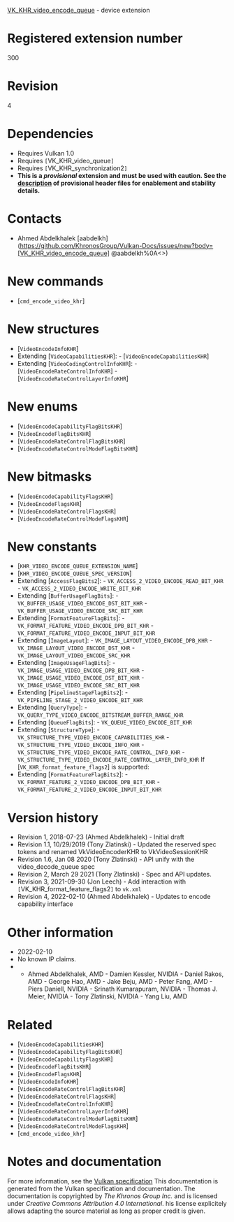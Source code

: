 [VK_KHR_video_encode_queue](https://www.khronos.org/registry/vulkan/specs/1.3-extensions/man/html/VK_KHR_video_encode_queue.html) - device extension

# Registered extension number
300

# Revision
4

# Dependencies
- Requires Vulkan 1.0
- Requires `[`VK_KHR_video_queue`]`
- Requires `[`VK_KHR_synchronization2`]`
-  **This is a *provisional* extension and  **must**  be used with caution. See the [description](https://www.khronos.org/registry/vulkan/specs/1.3-extensions/html/vkspec.html#boilerplate-provisional-header) of provisional header files for enablement and stability details.**

# Contacts
- Ahmed Abdelkhalek [aabdelkh](https://github.com/KhronosGroup/Vulkan-Docs/issues/new?body=[VK_KHR_video_encode_queue] @aabdelkh%0A<<Here describe the issue or question you have about the VK_KHR_video_encode_queue extension>>)

# New commands
- [`cmd_encode_video_khr`]

# New structures
- [`VideoEncodeInfoKHR`]
- Extending [`VideoCapabilitiesKHR`]:  - [`VideoEncodeCapabilitiesKHR`] 
- Extending [`VideoCodingControlInfoKHR`]:  - [`VideoEncodeRateControlInfoKHR`]  - [`VideoEncodeRateControlLayerInfoKHR`]

# New enums
- [`VideoEncodeCapabilityFlagBitsKHR`]
- [`VideoEncodeFlagBitsKHR`]
- [`VideoEncodeRateControlFlagBitsKHR`]
- [`VideoEncodeRateControlModeFlagBitsKHR`]

# New bitmasks
- [`VideoEncodeCapabilityFlagsKHR`]
- [`VideoEncodeFlagsKHR`]
- [`VideoEncodeRateControlFlagsKHR`]
- [`VideoEncodeRateControlModeFlagsKHR`]

# New constants
- [`KHR_VIDEO_ENCODE_QUEUE_EXTENSION_NAME`]
- [`KHR_VIDEO_ENCODE_QUEUE_SPEC_VERSION`]
- Extending [`AccessFlagBits2`]:  - `VK_ACCESS_2_VIDEO_ENCODE_READ_BIT_KHR`  - `VK_ACCESS_2_VIDEO_ENCODE_WRITE_BIT_KHR` 
- Extending [`BufferUsageFlagBits`]:  - `VK_BUFFER_USAGE_VIDEO_ENCODE_DST_BIT_KHR`  - `VK_BUFFER_USAGE_VIDEO_ENCODE_SRC_BIT_KHR` 
- Extending [`FormatFeatureFlagBits`]:  - `VK_FORMAT_FEATURE_VIDEO_ENCODE_DPB_BIT_KHR`  - `VK_FORMAT_FEATURE_VIDEO_ENCODE_INPUT_BIT_KHR` 
- Extending [`ImageLayout`]:  - `VK_IMAGE_LAYOUT_VIDEO_ENCODE_DPB_KHR`  - `VK_IMAGE_LAYOUT_VIDEO_ENCODE_DST_KHR`  - `VK_IMAGE_LAYOUT_VIDEO_ENCODE_SRC_KHR` 
- Extending [`ImageUsageFlagBits`]:  - `VK_IMAGE_USAGE_VIDEO_ENCODE_DPB_BIT_KHR`  - `VK_IMAGE_USAGE_VIDEO_ENCODE_DST_BIT_KHR`  - `VK_IMAGE_USAGE_VIDEO_ENCODE_SRC_BIT_KHR` 
- Extending [`PipelineStageFlagBits2`]:  - `VK_PIPELINE_STAGE_2_VIDEO_ENCODE_BIT_KHR` 
- Extending [`QueryType`]:  - `VK_QUERY_TYPE_VIDEO_ENCODE_BITSTREAM_BUFFER_RANGE_KHR` 
- Extending [`QueueFlagBits`]:  - `VK_QUEUE_VIDEO_ENCODE_BIT_KHR` 
- Extending [`StructureType`]:  - `VK_STRUCTURE_TYPE_VIDEO_ENCODE_CAPABILITIES_KHR`  - `VK_STRUCTURE_TYPE_VIDEO_ENCODE_INFO_KHR`  - `VK_STRUCTURE_TYPE_VIDEO_ENCODE_RATE_CONTROL_INFO_KHR`  - `VK_STRUCTURE_TYPE_VIDEO_ENCODE_RATE_CONTROL_LAYER_INFO_KHR` 
If [`VK_KHR_format_feature_flags2`] is supported:
- Extending [`FormatFeatureFlagBits2`]:  - `VK_FORMAT_FEATURE_2_VIDEO_ENCODE_DPB_BIT_KHR`  - `VK_FORMAT_FEATURE_2_VIDEO_ENCODE_INPUT_BIT_KHR`

# Version history
- Revision 1, 2018-07-23 (Ahmed Abdelkhalek)  - Initial draft 
- Revision 1.1, 10/29/2019 (Tony Zlatinski)  - Updated the reserved spec tokens and renamed VkVideoEncoderKHR to VkVideoSessionKHR 
- Revision 1.6, Jan 08 2020 (Tony Zlatinski)  - API unify with the video_decode_queue spec 
- Revision 2, March 29 2021 (Tony Zlatinski)  - Spec and API updates. 
- Revision 3, 2021-09-30 (Jon Leech)  - Add interaction with `[`VK_KHR_format_feature_flags2`]` to `vk.xml` 
- Revision 4, 2022-02-10 (Ahmed Abdelkhalek)  - Updates to encode capability interface

# Other information
* 2022-02-10
* No known IP claims.
*   - Ahmed Abdelkhalek, AMD  - Damien Kessler, NVIDIA  - Daniel Rakos, AMD  - George Hao, AMD  - Jake Beju, AMD  - Peter Fang, AMD  - Piers Daniell, NVIDIA  - Srinath Kumarapuram, NVIDIA  - Thomas J. Meier, NVIDIA  - Tony Zlatinski, NVIDIA  - Yang Liu, AMD

# Related
- [`VideoEncodeCapabilitiesKHR`]
- [`VideoEncodeCapabilityFlagBitsKHR`]
- [`VideoEncodeCapabilityFlagsKHR`]
- [`VideoEncodeFlagBitsKHR`]
- [`VideoEncodeFlagsKHR`]
- [`VideoEncodeInfoKHR`]
- [`VideoEncodeRateControlFlagBitsKHR`]
- [`VideoEncodeRateControlFlagsKHR`]
- [`VideoEncodeRateControlInfoKHR`]
- [`VideoEncodeRateControlLayerInfoKHR`]
- [`VideoEncodeRateControlModeFlagBitsKHR`]
- [`VideoEncodeRateControlModeFlagsKHR`]
- [`cmd_encode_video_khr`]

# Notes and documentation
For more information, see the [Vulkan specification](https://www.khronos.org/registry/vulkan/specs/1.3-extensions/html/vkspec.html)
This documentation is generated from the Vulkan specification and documentation.
The documentation is copyrighted by *The Khronos Group Inc.* and is licensed under *Creative Commons Attribution 4.0 International*.
his license explicitely allows adapting the source material as long as proper credit is given.
        